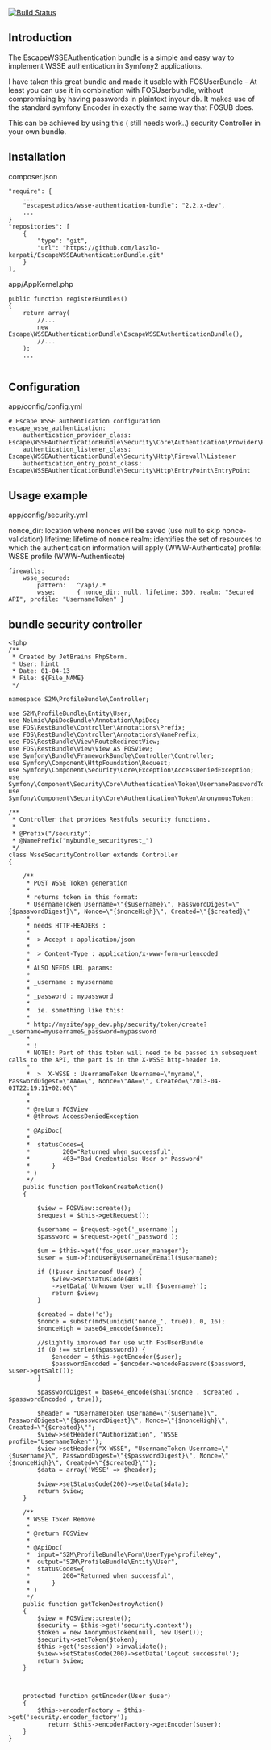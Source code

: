 [![Build Status](https://secure.travis-ci.org/escapestudios/EscapeWSSEAuthenticationBundle.png)](http://travis-ci.org/escapestudios/EscapeWSSEAuthenticationBundle)

## Introduction

The EscapeWSSEAuthentication bundle is a simple and easy way to implement WSSE authentication in Symfony2 applications.

I have taken this great bundle and made it usable with FOSUserBundle - At least you can use it in combination with FOSUserbundle, without compromising by having passwords in plaintext inyour db. It makes use of the standard symfony Encoder in exactly the same way that FOSUB does.

This can be achieved by using this ( still needs work..) security Controller in your own bundle.

 

## Installation

composer.json

```
"require": {
    ...
    "escapestudios/wsse-authentication-bundle": "2.2.x-dev",
    ...
}
"repositories": [
    {
        "type": "git",
        "url": "https://github.com/laszlo-karpati/EscapeWSSEAuthenticationBundle.git"
    }
],
```

app/AppKernel.php

```
public function registerBundles()
{
    return array(
        //...
        new Escape\WSSEAuthenticationBundle\EscapeWSSEAuthenticationBundle(),
        //...
    );
    ...
    
```


## Configuration

app/config/config.yml

```
# Escape WSSE authentication configuration
escape_wsse_authentication:
    authentication_provider_class: Escape\WSSEAuthenticationBundle\Security\Core\Authentication\Provider\Provider
    authentication_listener_class: Escape\WSSEAuthenticationBundle\Security\Http\Firewall\Listener
    authentication_entry_point_class: Escape\WSSEAuthenticationBundle\Security\Http\EntryPoint\EntryPoint
```

## Usage example

app/config/security.yml

nonce_dir: location where nonces will be saved (use null to skip nonce-validation)
lifetime: lifetime of nonce
realm: identifies the set of resources to which the authentication information will apply (WWW-Authenticate)
profile: WSSE profile (WWW-Authenticate)

```
firewalls:
    wsse_secured:
        pattern:   ^/api/.*
        wsse:      { nonce_dir: null, lifetime: 300, realm: "Secured API", profile: "UsernameToken" } 
```

##  bundle security controller


```
<?php
/**
 * Created by JetBrains PhpStorm.
 * User: hintt
 * Date: 01-04-13
 * File: ${File_NAME}
 */

namespace S2M\ProfileBundle\Controller;

use S2M\ProfileBundle\Entity\User;
use Nelmio\ApiDocBundle\Annotation\ApiDoc;
use FOS\RestBundle\Controller\Annotations\Prefix;
use FOS\RestBundle\Controller\Annotations\NamePrefix;
use FOS\RestBundle\View\RouteRedirectView;
use FOS\RestBundle\View\View AS FOSView;
use Symfony\Bundle\FrameworkBundle\Controller\Controller;
use Symfony\Component\HttpFoundation\Request;
use Symfony\Component\Security\Core\Exception\AccessDeniedException;
use Symfony\Component\Security\Core\Authentication\Token\UsernamePasswordToken;
use Symfony\Component\Security\Core\Authentication\Token\AnonymousToken;

/**
 * Controller that provides Restfuls security functions.
 *
 * @Prefix("/security")
 * @NamePrefix("mybundle_securityrest_")
 */
class WsseSecurityController extends Controller
{

    /**
     * POST WSSE Token generation
     *
     * returns token in this format:
     * UsernameToken Username=\"{$username}\", PasswordDigest=\"{$passwordDigest}\", Nonce=\"{$nonceHigh}\", Created=\"{$created}\"
     *
     * needs HTTP-HEADERs :
     *
     *  > Accept : application/json
     *
     *  > Content-Type : application/x-www-form-urlencoded
     *
     * ALSO NEEDS URL params:
     *
     * _username : myusername
     *
     * _password : mypassword
     *
     *  ie. something like this:
     *
     * http://mysite/app_dev.php/security/token/create?_username=myusername&_password=mypassword
     *
     * !
     * NOTE!: Part of this token will need to be passed in subsequent calls to the API, the part is in the X-WSSE http-header ie.
     *
     *  >  X-WSSE : UsernameToken Username=\"myname\", PasswordDigest=\"AAA=\", Nonce=\"AA==\", Created=\"2013-04-01T22:19:11+02:00\"
     *
     *
     * @return FOSView
     * @throws AccessDeniedException

     * @ApiDoc(
     *
     *  statusCodes={
     *         200="Returned when successful",
     *         403="Bad Credentials: User or Password"
     *      }
     * )
     */
    public function postTokenCreateAction()
    {

        $view = FOSView::create();
        $request = $this->getRequest();

        $username = $request->get('_username');
        $password = $request->get('_password');

        $um = $this->get('fos_user.user_manager');
        $user = $um->findUserByUsernameOrEmail($username);

        if (!$user instanceof User) {
            $view->setStatusCode(403)
            ->setData('Unknown User with {$username}');
            return $view;
        }

        $created = date('c');
        $nonce = substr(md5(uniqid('nonce_', true)), 0, 16);
        $nonceHigh = base64_encode($nonce);

        //slightly improved for use with FosUserBundle
        if (0 !== strlen($password)) {
            $encoder = $this->getEncoder($user);
            $passwordEncoded = $encoder->encodePassword($password, $user->getSalt());
        }

        $passwordDigest = base64_encode(sha1($nonce . $created . $passwordEncoded , true));

        $header = "UsernameToken Username=\"{$username}\", PasswordDigest=\"{$passwordDigest}\", Nonce=\"{$nonceHigh}\", Created=\"{$created}\"";
        $view->setHeader("Authorization", 'WSSE profile="UsernameToken"');
        $view->setHeader("X-WSSE", "UsernameToken Username=\"{$username}\", PasswordDigest=\"{$passwordDigest}\", Nonce=\"{$nonceHigh}\", Created=\"{$created}\"");
        $data = array('WSSE' => $header);

        $view->setStatusCode(200)->setData($data);
        return $view;
    }

    /**
     * WSSE Token Remove
     *
     * @return FOSView
     *
     * @ApiDoc(
     *  input="S2M\ProfileBundle\Form\UserType\profileKey",
     *  output="S2M\ProfileBundle\Entity\User",
     *  statusCodes={
     *         200="Returned when successful",
     *      }
     * )
     */
    public function getTokenDestroyAction()
    {
        $view = FOSView::create();
        $security = $this->get('security.context');
        $token = new AnonymousToken(null, new User());
        $security->setToken($token);
        $this->get('session')->invalidate();
        $view->setStatusCode(200)->setData('Logout successful');
        return $view;
    }



    protected function getEncoder(User $user)
    {
        $this->encoderFactory = $this->get('security.encoder_factory');
           return $this->encoderFactory->getEncoder($user);
    }
}

```

